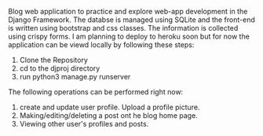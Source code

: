Blog web application to practice and explore web-app development in the Django Framework. 
The databse is managed using SQLite and the front-end is written using bootstrap and css classes. The information is collected using crispy forms.
I am planning to deploy to heroku soon but for now the application can be viewd locally by following these steps:

1) Clone the Repository
2) cd to the djproj directory 
3) run python3 manage.py runserver

The following operations can be performed right now:
1) create and update user profile. Upload a profile picture.
2) Making/editing/deleting a post ont he blog home page. 
3) Viewing other user's profiles and posts.
